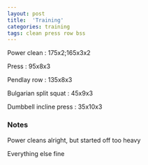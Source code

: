 ```yaml
---
layout: post
title:  'Training'
categories: training
tags: clean press row bss
---
```


Power clean : 175x2;165x3x2

Press : 95x8x3

Pendlay row : 135x8x3

Bulgarian split squat : 45x9x3

Dumbbell incline press  : 35x10x3

### Notes

Power cleans alright, but started off too heavy

Everything else fine
